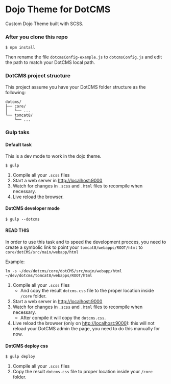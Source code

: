 # Dojo Theme for DotCMS
Custom Dojo Theme built with SCSS.
 
### After you clone this repo
```shell
$ npm install
```

Then rename the file ```dotcmsConfig-example.js``` to ```dotcmsConfig.js``` and edit the path to match your DotCMS local path.

### DotCMS project structure
This project assume you have your DotCMS folder structure as the following:

```
dotcms/
├── core/
│   └── ...
└── tomcat8/
    └── ...

```

### Gulp taks

#### Default task
This is a dev mode to work in the dojo theme.

```shell
$ gulp
```

1. Compile all your ```.scss``` files
2. Start a web server in [http://localhost:9000](http://localhost:9000)
3. Watch for changes in ```.scss``` and ```.html``` files to recompile when necessary.
4. Live reload the browser.
 
#### DotCMS developer mode
 
```shell
$ gulp --dotcms
```

#### READ THIS
In order to use this task and to speed the development procces, you need to create a symbolic link to point your ```tomcat8/webapps/ROOT/html``` to  ```core/dotCMS/src/main/webapp/html```

Example:
 ```
ln -s ~/dev/dotcms/core/dotCMS/src/main/webapp/html ~/dev/dotcms/tomcat8/webapps/ROOT/html
```

1. Compile all your ```.scss``` files
    - And copy the result ```dotcms.css``` file to the proper location inside ```/core``` folder. 
2. Start a web server in [http://localhost:9000](http://localhost:9000)
3. Watch for changes in ```.scss``` and ```.html``` files to recompile when necessary.
    - After compile it will copy the ```dotcms.css```.
4. Live reload the browser (only on [http://localhost:9000](http://localhost:9000)): this will not reload your DotCMS admin the page, you need to do this manually for now.

#### DotCMS deploy css
 
```shell
$ gulp deploy
```

1. Compile all your ```.scss``` files
2. Copy the result ```dotcms.css``` file to proper location inside your ```/core``` folder.






